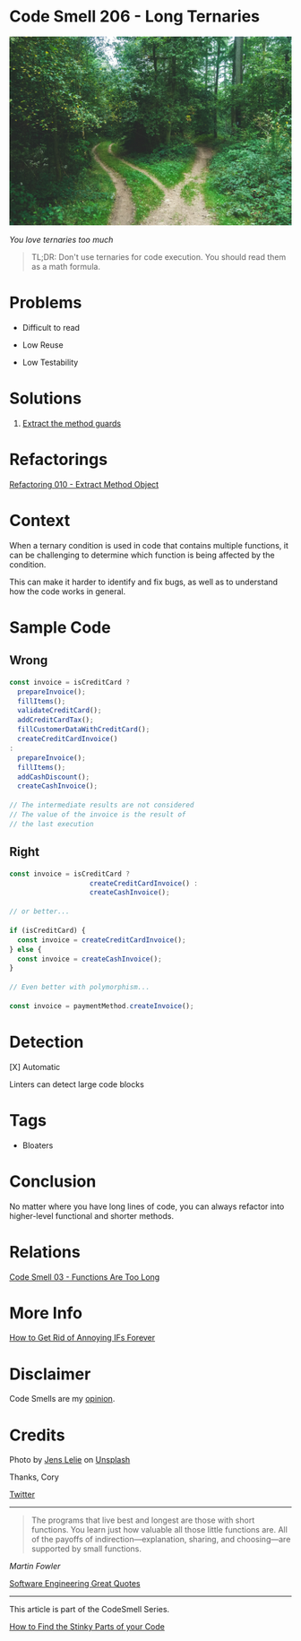 # Code Smell 206 - Long Ternaries
            
![Code Smell 206 - Long Ternaries](Code%20Smell%20206%20-%20Long%20Ternaries.jpg)

*You love ternaries too much*

> TL;DR: Don't use ternaries for code execution. You should read them as a math formula.

# Problems

- Difficult to read

- Low Reuse

- Low Testability

# Solutions

1. [Extract the method guards](https://github.com/mcsee/Software-Design-Articles/tree/main/Articles/Refactorings/Refactoring%20010%20-%20Extract%20Method%20Object/readme.md)

# Refactorings

[Refactoring 010 - Extract Method Object](https://github.com/mcsee/Software-Design-Articles/tree/main/Articles/Refactorings/Refactoring%20010%20-%20Extract%20Method%20Object/readme.md)

# Context

When a ternary condition is used in code that contains multiple functions, it can be challenging to determine which function is being affected by the condition. 

This can make it harder to identify and fix bugs, as well as to understand how the code works in general.

# Sample Code

## Wrong

<!-- [Gist Url](https://gist.github.com/mcsee/274faf5d13f9853f63228fa10ee45d7e) -->

```javascript
const invoice = isCreditCard ? 
  prepareInvoice();
  fillItems();
  validateCreditCard();
  addCreditCardTax();
  fillCustomerDataWithCreditCard();
  createCreditCardInvoice() 
:
  prepareInvoice();
  fillItems();
  addCashDiscount();
  createCashInvoice();

// The intermediate results are not considered
// The value of the invoice is the result of
// the last execution
```

## Right

<!-- [Gist Url](https://gist.github.com/mcsee/36ef3f34e5767f120dcabe8eebda1072) -->

```javascript
const invoice = isCreditCard ? 
                    createCreditCardInvoice() :
                    createCashInvoice();

// or better... 

if (isCreditCard) {
  const invoice = createCreditCardInvoice();
} else {
  const invoice = createCashInvoice();
}

// Even better with polymorphism...

const invoice = paymentMethod.createInvoice();
```

# Detection

[X] Automatic 

Linters can detect large code blocks

# Tags

- Bloaters

# Conclusion

No matter where you have long lines of code, you can always refactor into higher-level functional and shorter methods.

# Relations

[Code Smell 03 - Functions Are Too Long](https://github.com/mcsee/Software-Design-Articles/tree/main/Articles/Code%20Smells/Code%20Smell%2003%20-%20Functions%20Are%20Too%20Long/readme.md)

# More Info

[How to Get Rid of Annoying IFs Forever](https://github.com/mcsee/Software-Design-Articles/tree/main/Articles/Theory/How%20to%20Get%20Rid%20of%20Annoying%20IFs%20Forever/readme.md)

# Disclaimer

Code Smells are my [opinion](https://github.com/mcsee/Software-Design-Articles/tree/main/Articles/Blogging/I%20Wrote%20More%20than%2090%20Articles%20on%202021%20Here%20is%20What%20I%20Learned/readme.md).

# Credits

Photo by [Jens Lelie](https://unsplash.com/@madebyjens) on [Unsplash](https://unsplash.com/photos/u0vgcIOQG08)

Thanks, Cory 

[Twitter](https://x.com/1644774155642863616)
    
* * *

> The programs that live best and longest are those with short functions. You learn just how valuable all those little functions are. All of the payoffs of indirection—explanation, sharing, and choosing—are supported by small functions.

_Martin Fowler_

[Software Engineering Great Quotes](https://github.com/mcsee/Software-Design-Articles/tree/main/Articles/Quotes/Software%20Engineering%20Great%20Quotes/readme.md)

* * *

This article is part of the CodeSmell Series.

[How to Find the Stinky Parts of your Code](https://github.com/mcsee/Software-Design-Articles/tree/main/Articles/Code%20Smells/How%20to%20Find%20the%20Stinky%20parts%20of%20your%20Code/readme.md)